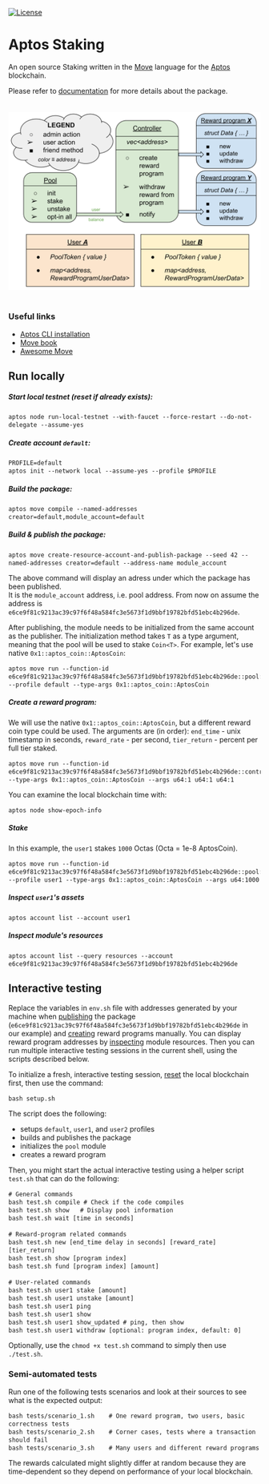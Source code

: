 [![License](https://img.shields.io/badge/license-Apache-green.svg)](LICENSE)


# Aptos Staking

An open source Staking written in the [Move](https://github.com/move-language/move) language for the [Aptos](https://github.com/aptos-labs/aptos-core) blockchain.

Please refer to [documentation](doc) for more details about the package.
<br>
<br>
<br>
<img src='diagram.svg'>
<br>
<br>

### Useful links
- [Aptos CLI installation](https://aptos.dev/cli-tools/aptos-cli-tool/install-aptos-cli/)
- [Move book](https://move-language.github.io/move/)
- [Awesome Move](https://github.com/MystenLabs/awesome-move)


## Run locally

##### <a name="network"></a>Start local testnet (reset if already exists):
```
aptos node run-local-testnet --with-faucet --force-restart --do-not-delegate --assume-yes
```

##### <a name="account"></a>Create account `default`:
```
PROFILE=default
aptos init --network local --assume-yes --profile $PROFILE
```

##### Build the package:
```
aptos move compile --named-addresses creator=default,module_account=default
```

##### <a name="publish"></a>Build & publish the package:
```
aptos move create-resource-account-and-publish-package --seed 42 --named-addresses creator=default --address-name module_account
```
The above command will display an adress under which the package has been published.<br>
It is the `module_account` address, i.e. pool address. From now on assume the address is `e6ce9f81c9213ac39c97f6f48a584fc3e5673f1d9bbf19782bfd51ebc4b296de`.

After publishing, the module needs to be initialized from the same account as the publisher. The initialization method takes `T` as a type argument, meaning that the pool will be used to stake `Coin<T>`. For example, let's use native `0x1::aptos_coin::AptosCoin`: 
```
aptos move run --function-id e6ce9f81c9213ac39c97f6f48a584fc3e5673f1d9bbf19782bfd51ebc4b296de::pool::init --profile default --type-args 0x1::aptos_coin::AptosCoin
```

##### <a name="program"></a>Create a reward program:
We will use the native `0x1::aptos_coin::AptosCoin`, but a different reward coin type could be used.
The arguments are (in order): `end_time` - unix timestamp in seconds, `reward_rate` - per second, `tier_return` - percent per full tier staked.
```
aptos move run --function-id e6ce9f81c9213ac39c97f6f48a584fc3e5673f1d9bbf19782bfd51ebc4b296de::controller::create_reward_program --type-args 0x1::aptos_coin::AptosCoin --args u64:1 u64:1 u64:1
```
You can examine the local blockchain time with:
```
aptos node show-epoch-info
```

##### Stake
In this example, the `user1` stakes `1000` Octas (Octa = 1e-8 AptosCoin).
```
aptos move run --function-id e6ce9f81c9213ac39c97f6f48a584fc3e5673f1d9bbf19782bfd51ebc4b296de::pool::stake --profile user1 --type-args 0x1::aptos_coin::AptosCoin --args u64:1000
```

##### Inspect `user1`'s assets
```
aptos account list --account user1
```

##### <a name="inspect"></a>Inspect module's resources
```
aptos account list --query resources --account e6ce9f81c9213ac39c97f6f48a584fc3e5673f1d9bbf19782bfd51ebc4b296de
```

## Interactive testing
Replace the variables in `env.sh` file with addresses generated by your machine when [publishing](#publish) the package (`e6ce9f81c9213ac39c97f6f48a584fc3e5673f1d9bbf19782bfd51ebc4b296de` in our example) and [creating](#program) reward programs manually. You can display reward program addresses by [inspecting](#inspect) module resources.
Then you can run multiple interactive testing sessions in the current shell, using the scripts described below.

To initialize a fresh, interactive testing session, [reset](#network) the local blockchain first, then use the command:
```
bash setup.sh
```

The script does the following:
* setups `default`, `user1`, and `user2` profiles
* builds and publishes the package
* initializes the `pool` module
* creates a reward program

Then, you might start the actual interactive testing using a helper script `test.sh` that can do the following:
```
# General commands
bash test.sh compile # Check if the code compiles
bash test.sh show   # Display pool information
bash test.sh wait [time in seconds]

# Reward-program related commands
bash test.sh new [end_time delay in seconds] [reward_rate] [tier_return]
bash test.sh show [program index]
bash test.sh fund [program index] [amount]

# User-related commands
bash test.sh user1 stake [amount]
bash test.sh user1 unstake [amount]
bash test.sh user1 ping
bash test.sh user1 show
bash test.sh user1 show_updated # ping, then show
bash test.sh user1 withdraw [optional: program index, default: 0]
```

Optionally, use the `chmod +x test.sh` command to simply then use `./test.sh`.

### Semi-automated tests
Run one of the following tests scenarios and look at their sources to see what is the expected output:
```
bash tests/scenario_1.sh    # One reward program, two users, basic correctness tests
bash tests/scenario_2.sh    # Corner cases, tests where a transaction should fail
bash tests/scenario_3.sh    # Many users and different reward programs
```
The rewards calculated might slightly differ at random because they are time-dependent so they depend on performance of your local blockchain.
